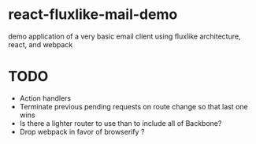 # react-fluxlike-mail-demo

demo application of a very basic email client using fluxlike architecture, react, and webpack


# TODO

- Action handlers
- Terminate previous pending requests on route change so that last one wins
- Is there a lighter router to use than to include all of Backbone?
- Drop webpack in favor of browserify ?
